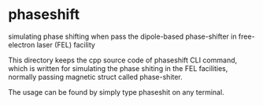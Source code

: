 phaseshift
==========

simulating phase shifting when pass the dipole-based phase-shifter in free-electron laser (FEL) facility

This directory keeps the cpp source code of phaseshift CLI command,
which is written for simulating the phase shiting in the FEL 
facilities, normally passing magnetic struct called phase-shiter.

The usage can be found by simply type phaseshit on any terminal.
